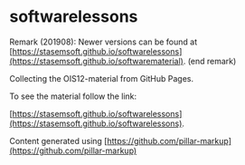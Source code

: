 # softwarelessons

Remark (201908): Newer versions can be found at 
[https://stasemsoft.github.io/softwarelessons](https://stasemsoft.github.io/softwarematerial).
(end remark)

Collecting the OIS12-material from GitHub Pages.

To see the material follow the link:

[https://stasemsoft.github.io/softwarelessons](https://stasemsoft.github.io/softwarelessons).


Content generated using
[https://github.com/pillar-markup](https://github.com/pillar-markup)
